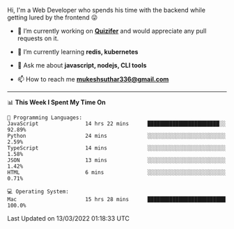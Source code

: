 Hi, I'm a Web Developer who spends his time with the backend while getting lured by the frontend 😜

- 🔭 I’m currently working on **[Quizifer](https://github.com/SutharMukesh/Quizifer/)** and would appreciate any pull requests on it.

- 🌱 I’m currently learning **redis, kubernetes**

- 💬 Ask me about **javascript, nodejs, CLI tools**

- 📫 How to reach me **mukeshsuthar336@gmail.com**

---
<!--START_SECTION:waka-->
📊 **This Week I Spent My Time On** 

```text
💬 Programming Languages: 
JavaScript               14 hrs 22 mins      ███████████████████████░░   92.89% 
Python                   24 mins             ░░░░░░░░░░░░░░░░░░░░░░░░░   2.59% 
TypeScript               14 mins             ░░░░░░░░░░░░░░░░░░░░░░░░░   1.58% 
JSON                     13 mins             ░░░░░░░░░░░░░░░░░░░░░░░░░   1.42% 
HTML                     6 mins              ░░░░░░░░░░░░░░░░░░░░░░░░░   0.71%

💻 Operating System: 
Mac                      15 hrs 28 mins      █████████████████████████   100.0%

```


 Last Updated on 13/03/2022 01:18:33 UTC
<!--END_SECTION:waka-->
